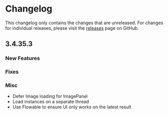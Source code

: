 # Changelog

This changelog only contains the changes that are unreleased. For changes for individual releases, please visit the
[releases](https://github.com/ATLauncher/ATLauncher/releases) page on GitHub.

## 3.4.35.3

### New Features

### Fixes

### Misc
- Defer Image loading for ImagePanel
- Load instances on a separate thread
- Use Flowable to ensure UI only works on the latest result